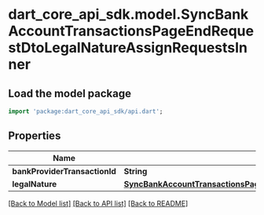 # dart_core_api_sdk.model.SyncBankAccountTransactionsPageEndRequestDtoLegalNatureAssignRequestsInner

## Load the model package
```dart
import 'package:dart_core_api_sdk/api.dart';
```

## Properties
Name | Type | Description | Notes
------------ | ------------- | ------------- | -------------
**bankProviderTransactionId** | **String** |  | 
**legalNature** | [**SyncBankAccountTransactionsPageEndRequestDtoLegalNatureAssignRequestsInnerLegalNature**](SyncBankAccountTransactionsPageEndRequestDtoLegalNatureAssignRequestsInnerLegalNature.md) |  | 

[[Back to Model list]](../README.md#documentation-for-models) [[Back to API list]](../README.md#documentation-for-api-endpoints) [[Back to README]](../README.md)


